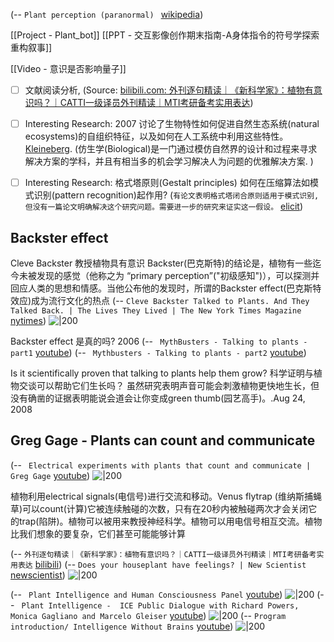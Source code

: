 (-- `Plant perception (paranormal) ` [wikipedia](https://en.wikipedia.org/wiki/Plant_perception_(paranormal)))

[[Project - Plant_bot]]
[[PPT - 交互影像创作期末指南-A身体指令的符号学探索重构叙事]]



[[Video - 意识是否影响量子]]

- [ ] 文献阅读分析,  (Source:  [bilibili.com: 外刊逐句精读｜《新科学家》：植物有意识吗？｜CATTI一级译员外刊精读｜MTI考研备考实用表达](https://www.bilibili.com/video/BV1vN4y1N7AH/?t=2248))

- [ ] Interesting Research:  2007 讨论了生物特性如何促进自然生态系统(natural ecosystems)的自组织特征，以及如何在人工系统中利用这些特性。 [Kleineberg](https://semanticscholar.org/paper/60025adce6eb8167b998098c061244f3f6ff8521).  (仿生学(Biological)是一门通过模仿自然界的设计和过程来寻求解决方案的学科，并且有相当多的机会学习解决人为问题的优雅解决方案. )
- [ ] Interesting Research: 格式塔原则(Gestalt principles) 如何在压缩算法如模式识别(pattern recognition)起作用? (`有论文表明格式塔闭合原则适用于模式识别, 但没有一篇论文明确解决这个研究问题。需要进一步的研究来证实这一假设。` [elicit](https://elicit.org/search?q=How+do+the+Gestalt+principles+apply+to+pattern+recognition%3F&token=01GT2WZQBB5KNR64KRAWAA1HJW))
## Backster effect
Cleve Backster 教授植物具有意识
Backster(巴克斯特)的结论是，植物有一些迄今未被发现的感觉（他称之为 “primary perception”("初级感知")），可以探测并回应人类的思想和情感。当他公布他的发现时，所谓的Backster effect(巴克斯特效应)成为流行文化的热点
(-- `Cleve Backster Talked to Plants. And They Talked Back. | The Lives They Lived | The New York Times Magazine` [nytimes](https://archive.nytimes.com/www.nytimes.com/news/the-lives-they-lived/2013/12/21/cleve-backster/))
![|200](https://static01.nyt.com/images/2013/12/29/magazine/29backster/29backster-videoSixteenByNine600.jpg)

Backster effect 是真的吗?
2006
(-- ` MythBusters - Talking to plants - part1` [youtube](https://youtu.be/CMiVNPXR5qw?t=0))
(-- ` Mythbusters - Talking to plants - part2` [youtube](https://youtu.be/FhsbM9LxPAk?t=1))

Is it scientifically proven that talking to plants help them grow?
科学证明与植物交谈可以帮助它们生长吗？ 
虽然研究表明声音可能会刺激植物更快地生长，但没有确凿的证据表明能说会道会让你变成green thumb(园艺高手)。.Aug 24, 2008


## Greg Gage - Plants can count and communicate
(-- ` Electrical experiments with plants that count and communicate | Greg Gage` [youtube](https://youtu.be/pvBlSFVmoaw?t=562))
![|200](https://i.ytimg.com/vi/pvBlSFVmoaw/hqdefault.jpg)

植物利用electrical signals(电信号)进行交流和移动。Venus flytrap (维纳斯捕蝇草)可以count(计算)它被连续触碰的次数，只有在20秒内被触碰两次才会关闭它的trap(陷阱)。植物可以被用来教授神经科学。植物可以用电信号相互交流。植物比我们想象的要复杂，它们甚至可能能够计算

(-- `外刊逐句精读｜《新科学家》：植物有意识吗？｜CATTI一级译员外刊精读｜MTI考研备考实用表达` [bilibili](https://www.bilibili.com/video/BV1vN4y1N7AH/?t=155))
(-- `Does your houseplant have feelings? | New Scientist` [newscientist](https://www.newscientist.com/article/mg25534013-700-does-your-houseplant-have-feelings/))
![|200](https://images.newscientist.com/wp-content/uploads/2022/08/24133131/SEI_120704164.jpg)

(-- ` Plant Intelligence and Human Consciousness Panel` [youtube](https://youtu.be/LlyZl33Chz8?t=8))
![|200](https://i.ytimg.com/vi/LlyZl33Chz8/hqdefault.jpg)
(-- ` Plant Intelligence -  ICE Public Dialogue with Richard Powers, Monica Gagliano and Marcelo Gleiser` [youtube](https://youtu.be/3-2A8EOHo08?t=6))
![|200](https://i.ytimg.com/vi/3-2A8EOHo08/hqdefault.jpg)
(-- `Program introduction/ Intelligence Without Brains` [youtube](https://youtu.be/RpwW9Lw2Ku4?t=5))
![|200](https://i.ytimg.com/vi/RpwW9Lw2Ku4/hqdefault.jpg)
